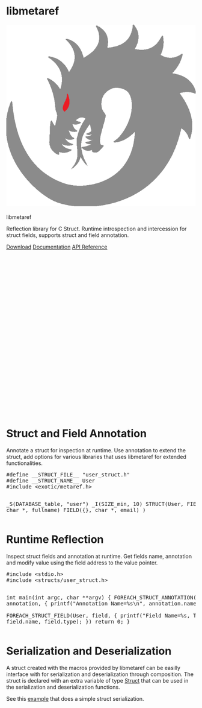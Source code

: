 
# libmetaref

<div class="header">
    <img src="https://raw.githubusercontent.com/exoticlibraries/libmetaref/main/docs/libmetaref.png" alt="libmetaref logo"><br/><br/>
    <span class="title">libmetaref</span><br/>
    <p class="brief">
        Reflection library for C Struct. Runtime introspection and intercession for struct fields, supports struct and field annotation.
    </p>
    <div class="linksdiv">
        <a class="link" href="./download.html">Download</a>
        <a class="link" href="./doc/index.html">Documentation</a>
        <a class="link" href="./reference/">API Reference</a>
    </div>
</div>
<div style="margin-top:470px;"></div>

# Struct and Field Annotation

Annotate a struct for inspection at runtime. Use 
annotation to extend the struct, add options for various 
libraries that uses libmetaref for extended functionalities.

<div class="highlight-c notranslate">
    <div class="highlight">
        <pre>
#define __STRUCT_FILE__ "user_struct.h"
#define __STRUCT_NAME__ User
#include &lt;exotic/metaref.h>

_S(DATABASE_table, "user")
_I(SIZE_min, 10)
STRUCT(User,
    FIELD({}, char *, fullname)
    FIELD({}, char *, email)
)
        </pre>
    </div>
</div>

# Runtime Reflection

Inspect struct fields and annotation at runtime. Get fields name, 
annotation and modify value using the field address to the value pointer.

<div class="highlight-c notranslate">
    <div class="highlight">
        <pre>
#include &lt;stdio.h>
#include &lt;structs/user_struct.h>

int main(int argc, char **argv) {
    FOREACH_STRUCT_ANNOTATION(User, annotation, {
        printf("Annotation Name=%s\n", annotation.name);
    })    
    FOREACH_STRUCT_FIELD(User, field, {
        printf("Field Name=%s, Type=%s\n", field.name, field.type);
    })
    return 0;
}
        </pre>
    </div>
</div>

# Serialization and Deserialization

A struct created with the macros provided by libmetaref can be easilly 
interface with for serialization and deserialization through composition. 
The struct is declared with an extra variable of type [Struct](#) that can be used in the 
serialization and deserialization functions. 

See this [example](https://github.com/exoticlibraries/libmetaref/blob/main/test/test_serialization.c) that does a simple struct serialization.
